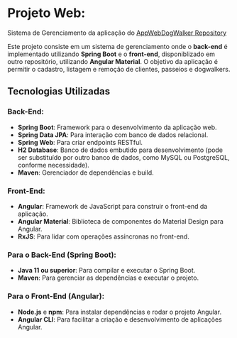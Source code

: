 # Projeto Web: 
Sistema de Gerenciamento da aplicação do [AppWebDogWalker Repository](https://github.com/araujo-angel/appWebDogWalker.git)

Este projeto consiste em um sistema de gerenciamento onde o **back-end** é implementado utilizando **Spring Boot** e o **front-end**, disponiblizado em outro repositório, utilizando **Angular Material**. O objetivo da aplicação é permitir o cadastro, listagem e remoção de clientes, passeios e dogwalkers.

## Tecnologias Utilizadas

### Back-End:
- **Spring Boot**: Framework para o desenvolvimento da aplicação web.
- **Spring Data JPA**: Para interação com banco de dados relacional.
- **Spring Web**: Para criar endpoints RESTful.
- **H2 Database**: Banco de dados embutido para desenvolvimento (pode ser substituído por outro banco de dados, como MySQL ou PostgreSQL, conforme necessidade).
- **Maven**: Gerenciador de dependências e build.

### Front-End:
- **Angular**: Framework de JavaScript para construir o front-end da aplicação.
- **Angular Material**: Biblioteca de componentes do Material Design para Angular.
- **RxJS**: Para lidar com operações assíncronas no front-end.


### Para o Back-End (Spring Boot):
- **Java 11 ou superior**: Para compilar e executar o Spring Boot.
- **Maven**: Para gerenciar as dependências e executar o projeto.

### Para o Front-End (Angular):
- **Node.js** e **npm**: Para instalar dependências e rodar o projeto Angular.
- **Angular CLI**: Para facilitar a criação e desenvolvimento de aplicações Angular.
